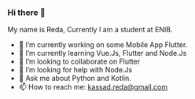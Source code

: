 ### Hi there 👋

My name is Reda, Currently I am a student at ENIB.

- 🔭 I’m currently working on some Mobile App Flutter.
- 🌱 I’m currently learning Vue.Js, Flutter and Node.Js
- 👯 I’m looking to collaborate on Flutter
- 🤔 I’m looking for help with Node.Js
- 💬 Ask me about Python and Kotlin.
- 📫 How to reach me: kassad.reda@gmail.com
